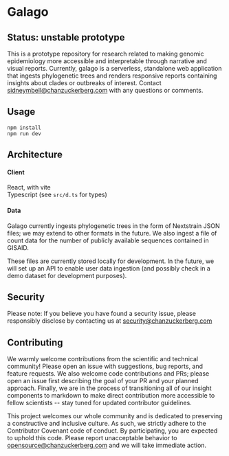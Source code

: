 # Galago

## Status: unstable prototype

This is a prototype repository for research related to making genomic epidemiology more accessible and interpretable through narrative and visual reports. Currently, galago is a serverless, standalone web application that ingests phylogenetic trees and renders responsive reports containing insights about clades or outbreaks of interest. Contact sidneymbell@chanzuckerberg.com with any questions or comments.

## Usage

`npm install`  
`npm run dev`

## Architecture

#### Client

React, with vite  
Typescript (see `src/d.ts` for types)

#### Data

Galago currently ingests phylogenetic trees in the form of Nextstrain JSON files; we may extend to other formats in the future.
We also ingest a file of count data for the number of publicly available sequences contained in GISAID.

These files are currently stored locally for development. In the future, we will set up an API to enable user data ingestion (and possibly check in a demo dataset for development purposes).

## Security

Please note: If you believe you have found a security issue, please responsibly disclose by contacting us at security@chanzuckerberg.com

## Contributing

We warmly welcome contributions from the scientific and technical community! Please open an issue with suggestions, bug reports, and feature requests. We also welcome code contributions and PRs; please open an issue first describing the goal of your PR and your planned approach. Finally, we are in the process of transitioning all of our insight components to markdown to make direct contribution more accessible to fellow scientists -- stay tuned for updated contributor guidelines.

This project welcomes our whole community and is dedicated to preserving a constructive and inclusive culture. As such, we strictly adhere to the Contributor Covenant code of conduct. By participating, you are expected to uphold this code. Please report unacceptable behavior to opensource@chanzuckerberg.com and we will take immediate action.
